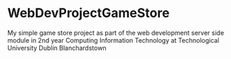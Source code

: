 # WebDevProjectGameStore
 My simple game store project as part of the web development server side module in 2nd year Computing Information Technology at Technological University Dublin Blanchardstown

